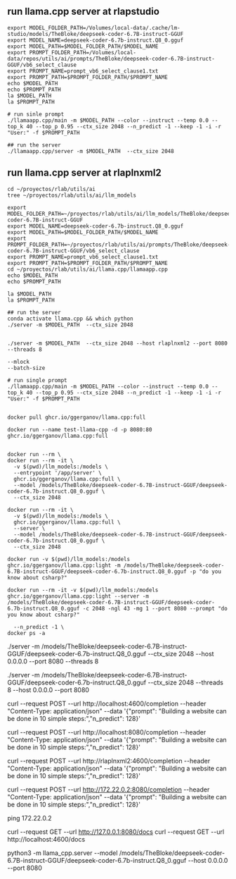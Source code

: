 ## run llama.cpp server at rlapstudio
```
export MODEL_FOLDER_PATH=/Volumes/local-data/.cache/lm-studio/models/TheBloke/deepseek-coder-6.7B-instruct-GGUF
export MODEL_NAME=deepseek-coder-6.7b-instruct.Q8_0.gguf
export MODEL_PATH=$MODEL_FOLDER_PATH/$MODEL_NAME
export PROMPT_FOLDER_PATH=/Volumes/local-data/repos/utils/ai/prompts/TheBloke/deepseek-coder-6.7B-instruct-GGUF/vb6_select_clause
export PROMPT_NAME=prompt_vb6_select_clause1.txt
export PROMPT_PATH=$PROMPT_FOLDER_PATH/$PROMPT_NAME
echo $MODEL_PATH
echo $PROMPT_PATH
la $MODEL_PATH
la $PROMPT_PATH

# run sinle prompt
./llamaapp.cpp/main -m $MODEL_PATH --color --instruct --temp 0.0 --top_k 40 --top_p 0.95 --ctx_size 2048 --n_predict -1 --keep -1 -i -r "User:" -f $PROMPT_PATH

## run the server
./llamaapp.cpp/server -m $MODEL_PATH  --ctx_size 2048

```

## run llama.cpp server at rlaplnxml2
```
cd ~/proyectos/rlab/utils/ai
tree ~/proyectos/rlab/utils/ai/llm_models

export MODEL_FOLDER_PATH=~/proyectos/rlab/utils/ai/llm_models/TheBloke/deepseek-coder-6.7B-instruct-GGUF
export MODEL_NAME=deepseek-coder-6.7b-instruct.Q8_0.gguf
export MODEL_PATH=$MODEL_FOLDER_PATH/$MODEL_NAME
export PROMPT_FOLDER_PATH=~/proyectos/rlab/utils/ai/prompts/TheBloke/deepseek-coder-6.7B-instruct-GGUF/vb6_select_clause
export PROMPT_NAME=prompt_vb6_select_clause1.txt
export PROMPT_PATH=$PROMPT_FOLDER_PATH/$PROMPT_NAME
cd ~/proyectos/rlab/utils/ai/llama.cpp/llamaapp.cpp
echo $MODEL_PATH
echo $PROMPT_PATH

la $MODEL_PATH
la $PROMPT_PATH

## run the server
conda activate llama.cpp && which python
./server -m $MODEL_PATH  --ctx_size 2048


./server -m $MODEL_PATH  --ctx_size 2048 --host rlaplnxml2 --port 8080 --threads 8

--mlock
--batch-size 

# run single prompt
./llamaapp.cpp/main -m $MODEL_PATH --color --instruct --temp 0.0 --top_k 40 --top_p 0.95 --ctx_size 2048 --n_predict -1 --keep -1 -i -r "User:" -f $PROMPT_PATH


docker pull ghcr.io/ggerganov/llama.cpp:full

docker run --name test-llama-cpp -d -p 8080:80 ghcr.io/ggerganov/llama.cpp:full


docker run --rm \
docker run --rm -it \
  -v $(pwd)/llm_models:/models \
  --entrypoint '/app/server' \
  ghcr.io/ggerganov/llama.cpp:full \
  --model /models/TheBloke/deepseek-coder-6.7B-instruct-GGUF/deepseek-coder-6.7b-instruct.Q8_0.gguf \
  --ctx_size 2048 
  
docker run --rm -it \
  -v $(pwd)/llm_models:/models \
  ghcr.io/ggerganov/llama.cpp:full \
  --server \
  --model /models/TheBloke/deepseek-coder-6.7B-instruct-GGUF/deepseek-coder-6.7b-instruct.Q8_0.gguf \
  --ctx_size 2048 

docker run -v $(pwd)/llm_models:/models ghcr.io/ggerganov/llama.cpp:light -m /models/TheBloke/deepseek-coder-6.7B-instruct-GGUF/deepseek-coder-6.7b-instruct.Q8_0.gguf -p "do you know about csharp?"

docker run --rm -it -v $(pwd)/llm_models:/models ghcr.io/ggerganov/llama.cpp:light --server -m /models/TheBloke/deepseek-coder-6.7B-instruct-GGUF/deepseek-coder-6.7b-instruct.Q8_0.gguf -c 2048 -ngl 43 -mg 1 --port 8080 --prompt "do you know about csharp?"

  --n_predict -1 \
docker ps -a
```

./server -m /models/TheBloke/deepseek-coder-6.7B-instruct-GGUF/deepseek-coder-6.7b-instruct.Q8_0.gguf --ctx_size 2048 --host 0.0.0.0 --port 8080 --threads 8

./server -m /models/TheBloke/deepseek-coder-6.7B-instruct-GGUF/deepseek-coder-6.7b-instruct.Q8_0.gguf --ctx_size 2048 --threads 8 --host 0.0.0.0 --port 8080

curl --request POST --url http://localhost:4600/completion --header "Content-Type: application/json" --data '{"prompt": "Building a website can be done in 10 simple steps:","n_predict": 128}'

curl --request POST --url http://localhost:8080/completion --header "Content-Type: application/json" --data '{"prompt": "Building a website can be done in 10 simple steps:","n_predict": 128}'

curl --request POST --url http://rlaplnxml2:4600/completion --header "Content-Type: application/json" --data '{"prompt": "Building a website can be done in 10 simple steps:","n_predict": 128}'

curl --request POST --url http://172.22.0.2:8080/completion --header "Content-Type: application/json" --data '{"prompt": "Building a website can be done in 10 simple steps:","n_predict": 128}'

ping 172.22.0.2

curl --request GET --url http://127.0.0.1:8080/docs
curl --request GET --url http://localhost:4600/docs

python3 -m llama_cpp.server --model /models/TheBloke/deepseek-coder-6.7B-instruct-GGUF/deepseek-coder-6.7b-instruct.Q8_0.gguf --host 0.0.0.0 --port 8080